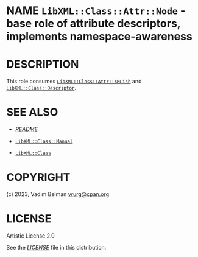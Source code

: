 NAME `LibXML::Class::Attr::Node` - base role of attribute descriptors, implements namespace-awareness
=====================================================================================================

DESCRIPTION
===========

This role consumes [`LibXML::Class::Attr::XMLish`](XMLish.md) and [`LibXML::Class::Descriptor`](../Descriptor.md).

SEE ALSO
========

  * [*README*](../../../../../README.md)

  * [`LibXML::Class::Manual`](Class/Manual.md)

  * [`LibXML::Class`](../Class.md)

COPYRIGHT
=========

(c) 2023, Vadim Belman <vrurg@cpan.org>

LICENSE
=======

Artistic License 2.0

See the [*LICENSE*](../../../../LICENSE) file in this distribution.

